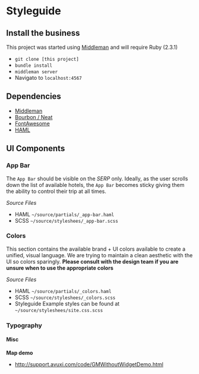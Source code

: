 # Styleguide

## Install the business
 
This project was started using [Middleman](http://middlemanapp.com) and will require Ruby (2.3.1)

- `git clone [this project]`
- `bundle install`
- `middleman server`
- Navigato to `localhost:4567`

## Dependencies

- [Middleman](http://middlemanapp.com)
- [Bourbon / Neat](http://bourbon.io/)
- [FontAwesome](https://github.com/FortAwesome/Font-Awesome)
- [HAML](http://haml.info/)

## UI Components

### App Bar

The `App Bar` should be visible on the *SERP* only. Ideally, as the user scrolls down the list of available hotels, the `App Bar` becomes sticky giving them the ability to control their trip at all times.

*Source Files*

* HAML `~/source/partials/_app-bar.haml`
* SCSS `~/source/styleshees/_app-bar.scss`

### Colors

This section contains the available brand + UI colors available to create a unified, visual language. We are trying to maintain a clean aesthetic with the UI so colors sparingly. **Please consult with the design team if you are unsure when to use the appropriate colors**

*Source Files*

* HAML `~/source/partials/_colors.haml`
* SCSS `~/source/styleshees/_colors.scss`
* Styleguide Example styles can be found at `~/source/styleshees/site.css.scss`


### Typography


#### Misc
**Map demo**

* http://support.avuxi.com/code/GMWithoutWidgetDemo.html